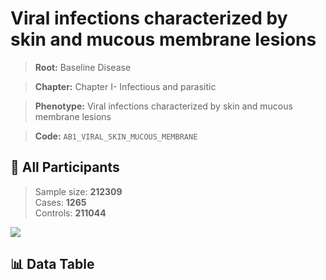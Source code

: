# Viral infections characterized by skin and mucous membrane lesions

> **Root:** Baseline Disease  

> **Chapter:** Chapter I- Infectious and parasitic  

> **Phenotype:** Viral infections characterized by skin and mucous membrane lesions  

> **Code:** `AB1_VIRAL_SKIN_MUCOUS_MEMBRANE`

## 🧪 All Participants  
> Sample size: **212309**  
> Cases: **1265**  
> Controls: **211044**
<img src="/Sensitive/Figures/ALL/Incidence/AB1_VIRAL_SKIN_MUCOUS_MEMBRANE.png"/>

## 📊 Data Table
<CsvTableMRF src="/Sensitive/Data/ALL/Incidence/COX_AB1_VIRAL_SKIN_MUCOUS_MEMBRANE.csv"/>

